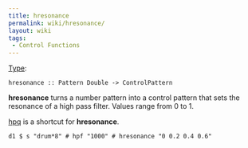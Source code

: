 ```yaml
---
title: hresonance
permalink: wiki/hresonance/
layout: wiki
tags:
 - Control Functions
---
```


[Type](/wiki/Type_signature "wikilink"):

    hresonance :: Pattern Double -> ControlPattern

**hresonance** turns a number pattern into a control pattern that sets
the resonance of a high pass filter. Values range from 0 to 1.

[hpq](hpq "wikilink") is a shortcut for **hresonance**.

    d1 $ s "drum*8" # hpf "1000" # hresonance "0 0.2 0.4 0.6"
